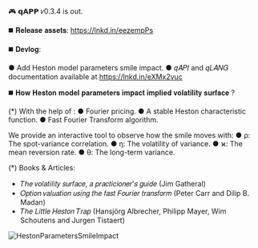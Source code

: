 🎮 𝗾𝗔𝗣𝗣 𝑣0.3.4 is out.

◼️ 𝐑𝐞𝐥𝐞𝐚𝐬𝐞 𝐚𝐬𝐬𝐞𝐭𝐬: https://lnkd.in/eezempPs

◼️ 𝐃𝐞𝐯𝐥𝐨𝐠:

● Add Heston model parameters smile impact.
● 𝑞𝐴𝑃𝐼 and 𝑞𝐿𝐴𝑁𝐺 documentation available at https://lnkd.in/eXMx2vuc

◼️ 𝐇𝐨𝐰 𝐇𝐞𝐬𝐭𝐨𝐧 𝐦𝐨𝐝𝐞𝐥 𝐩𝐚𝐫𝐚𝐦𝐞𝐭𝐞𝐫𝐬 𝐢𝐦𝐩𝐚𝐜𝐭 𝐢𝐦𝐩𝐥𝐢𝐞𝐝 𝐯𝐨𝐥𝐚𝐭𝐢𝐥𝐢𝐭𝐲 𝐬𝐮𝐫𝐟𝐚𝐜𝐞 ?

(*) With the help of :
● Fourier pricing.
● A stable Heston characteristic function.
● Fast Fourier Transform algorithm.

We provide an interactive tool to observe how the smile moves with:
● ρ: The spot-variance correlation.
● η: The volatility of variance.
● ϰ: The mean reversion rate.
● θ: The long-term variance.

(*) Books & Articles:
- 𝑇ℎ𝑒 𝑣𝑜𝑙𝑎𝑡𝑖𝑙𝑖𝑡𝑦 𝑠𝑢𝑟𝑓𝑎𝑐𝑒, 𝑎 𝑝𝑟𝑎𝑐𝑡𝑖𝑐𝑖𝑜𝑛𝑒𝑟'𝑠 𝑔𝑢𝑖𝑑𝑒
(Jim Gatheral)
- 𝑂𝑝𝑡𝑖𝑜𝑛 𝑣𝑎𝑙𝑢𝑎𝑡𝑖𝑜𝑛 𝑢𝑠𝑖𝑛𝑔 𝑡ℎ𝑒 𝑓𝑎𝑠𝑡 𝐹𝑜𝑢𝑟𝑖𝑒𝑟 𝑡𝑟𝑎𝑛𝑠𝑓𝑜𝑟𝑚
(Peter Carr and Dilip B. Madan)
- 𝑇ℎ𝑒 𝐿𝑖𝑡𝑡𝑙𝑒 𝐻𝑒𝑠𝑡𝑜𝑛 𝑇𝑟𝑎𝑝
(Hansjörg Albrecher, Philipp Mayer, Wim Schoutens and Jurgen Tistaert)

![HestonParametersSmileImpact](https://github.com/matt-charr/qAPP/assets/68332647/dbad8895-ff5c-404a-b385-89af4294166e)
